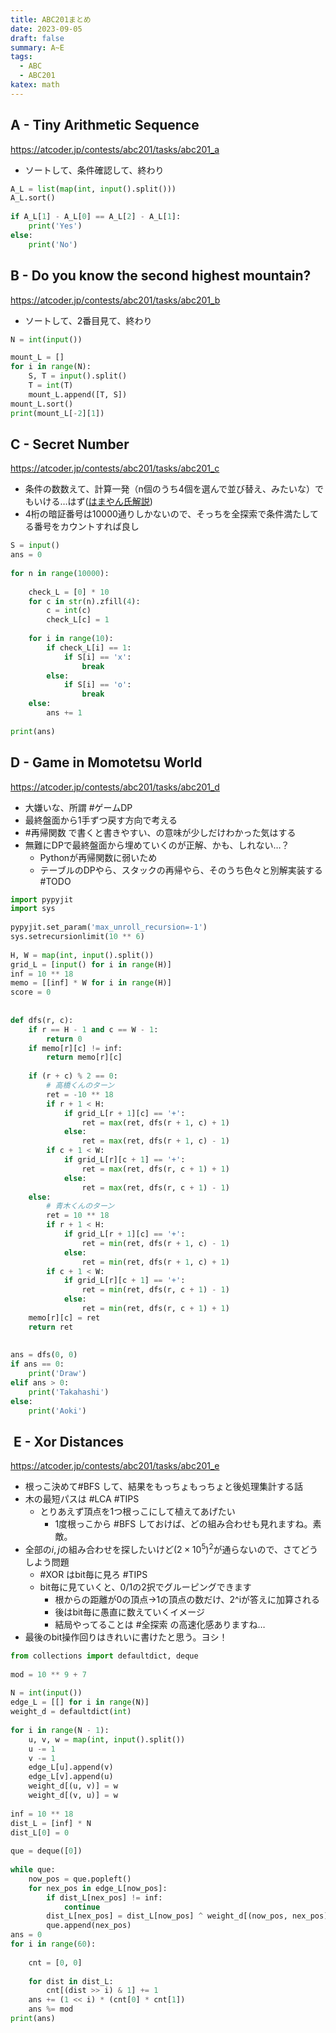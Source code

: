 ```yaml
---
title: ABC201まとめ
date: 2023-09-05
draft: false
summary: A~E
tags:
  - ABC
  - ABC201
katex: math
---
```

## A - Tiny Arithmetic Sequence
https://atcoder.jp/contests/abc201/tasks/abc201_a

* ソートして、条件確認して、終わり
```python
A_L = list(map(int, input().split()))  
A_L.sort()  
  
if A_L[1] - A_L[0] == A_L[2] - A_L[1]:  
    print('Yes')  
else:  
    print('No')
```

## B - Do you know the second highest mountain?
https://atcoder.jp/contests/abc201/tasks/abc201_b

+ ソートして、2番目見て、終わり
```python
N = int(input())

mount_L = []  
for i in range(N):  
    S, T = input().split()  
    T = int(T)  
    mount_L.append([T, S])  
mount_L.sort()  
print(mount_L[-2][1])
```

## C - Secret Number
https://atcoder.jp/contests/abc201/tasks/abc201_c

* 条件の数数えて、計算一発（n個のうち4個を選んで並び替え、みたいな）でもいける…はず([はまやん氏解説](https://blog.hamayanhamayan.com/entry/2021/05/15/235640))
* 4桁の暗証番号は10000通りしかないので、そっちを全探索で条件満たしてる番号をカウントすれば良し

```python
S = input()  
ans = 0  
  
for n in range(10000):  
  
    check_L = [0] * 10  
    for c in str(n).zfill(4):  
        c = int(c)  
        check_L[c] = 1  
  
    for i in range(10):  
        if check_L[i] == 1:  
            if S[i] == 'x':  
                break  
        else:  
            if S[i] == 'o':  
                break  
    else:  
        ans += 1  
  
print(ans)
```

## D - Game in Momotetsu World
https://atcoder.jp/contests/abc201/tasks/abc201_d

+ 大嫌いな、所謂 #ゲームDP
+ 最終盤面から1手ずつ戻す方向で考える
+ #再帰関数 で書くと書きやすい、の意味が少しだけわかった気はする
+ 無難にDPで最終盤面から埋めていくのが正解、かも、しれない…？
	+ Pythonが再帰関数に弱いため
	+ テーブルのDPやら、スタックの再帰やら、そのうち色々と別解実装する #TODO

```python
import pypyjit  
import sys  
  
pypyjit.set_param('max_unroll_recursion=-1')  
sys.setrecursionlimit(10 ** 6)  
  
H, W = map(int, input().split())  
grid_L = [input() for i in range(H)]  
inf = 10 ** 18  
memo = [[inf] * W for i in range(H)]  
score = 0  
  
  
def dfs(r, c):  
    if r == H - 1 and c == W - 1:  
        return 0  
    if memo[r][c] != inf:  
        return memo[r][c]  
  
    if (r + c) % 2 == 0:  
        # 高橋くんのターン  
        ret = -10 ** 18  
        if r + 1 < H:  
            if grid_L[r + 1][c] == '+':  
                ret = max(ret, dfs(r + 1, c) + 1)  
            else:  
                ret = max(ret, dfs(r + 1, c) - 1)  
        if c + 1 < W:  
            if grid_L[r][c + 1] == '+':  
                ret = max(ret, dfs(r, c + 1) + 1)  
            else:  
                ret = max(ret, dfs(r, c + 1) - 1)  
    else:  
        # 青木くんのターン  
        ret = 10 ** 18  
        if r + 1 < H:  
            if grid_L[r + 1][c] == '+':  
                ret = min(ret, dfs(r + 1, c) - 1)  
            else:  
                ret = min(ret, dfs(r + 1, c) + 1)  
        if c + 1 < W:  
            if grid_L[r][c + 1] == '+':  
                ret = min(ret, dfs(r, c + 1) - 1)  
            else:  
                ret = min(ret, dfs(r, c + 1) + 1)  
    memo[r][c] = ret  
    return ret  
  
  
ans = dfs(0, 0)  
if ans == 0:  
    print('Draw')  
elif ans > 0:  
    print('Takahashi')  
else:  
    print('Aoki')
```


##  E - Xor Distances
https://atcoder.jp/contests/abc201/tasks/abc201_e

+ 根っこ決めて#BFS して、結果をもっちょもっちょと後処理集計する話
+ 木の最短パスは #LCA #TIPS 
	+ とりあえず頂点を1つ根っこにして植えてあげたい
		+ 1度根っこから #BFS しておけば、どの組み合わせも見れますね。素敵。
+ 全部の$i,j$の組み合わせを探したいけど$(2\times10^5)^2$が通らないので、さてどうしよう問題
	+ #XOR はbit毎に見ろ #TIPS
	+ bit毎に見ていくと、0/1の2択でグルーピングできます
		+ 根からの距離が0の頂点→1の頂点の数だけ、2^iが答えに加算される
		+ 後はbit毎に愚直に数えていくイメージ
		+ 結局やってることは #全探索 の高速化感ありますね…
+ 最後のbit操作回りはきれいに書けたと思う。ヨシ！

```python
from collections import defaultdict, deque  
  
mod = 10 ** 9 + 7  
  
N = int(input())  
edge_L = [[] for i in range(N)]  
weight_d = defaultdict(int)  
  
for i in range(N - 1):  
    u, v, w = map(int, input().split())  
    u -= 1  
    v -= 1  
    edge_L[u].append(v)  
    edge_L[v].append(u)  
    weight_d[(u, v)] = w  
    weight_d[(v, u)] = w  
  
inf = 10 ** 18  
dist_L = [inf] * N  
dist_L[0] = 0  
  
que = deque([0])  
  
while que:  
    now_pos = que.popleft()  
    for nex_pos in edge_L[now_pos]:  
        if dist_L[nex_pos] != inf:  
            continue  
        dist_L[nex_pos] = dist_L[now_pos] ^ weight_d[(now_pos, nex_pos)]  
        que.append(nex_pos)  
ans = 0  
for i in range(60):  
  
    cnt = [0, 0]  
  
    for dist in dist_L:  
        cnt[(dist >> i) & 1] += 1  
    ans += (1 << i) * (cnt[0] * cnt[1])  
    ans %= mod  
print(ans)

```